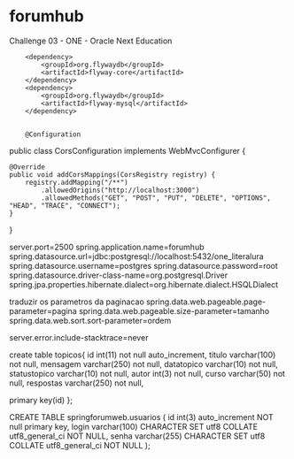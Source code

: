 # forumhub
Challenge 03 - ONE - Oracle Next Education

        <dependency>
			<groupId>org.flywaydb</groupId>
			<artifactId>flyway-core</artifactId>
		</dependency>
		<dependency>
			<groupId>org.flywaydb</groupId>
			<artifactId>flyway-mysql</artifactId>
		</dependency>


        @Configuration
public class CorsConfiguration implements WebMvcConfigurer {

    @Override
    public void addCorsMappings(CorsRegistry registry) {
        registry.addMapping("/**")
            .allowedOrigins("http://localhost:3000")
            .allowedMethods("GET", "POST", "PUT", "DELETE", "OPTIONS", "HEAD", "TRACE", "CONNECT");
    }
}

server.port=2500
spring.application.name=forumhub
spring.datasource.url=jdbc:postgresql://localhost:5432/one_literalura
spring.datasource.username=postgres
spring.datasource.password=root
spring.datasource.driver-class-name=org.postgresql.Driver
spring.jpa.properties.hibernate.dialect=org.hibernate.dialect.HSQLDialect

traduzir os parametros da paginacao
spring.data.web.pageable.page-parameter=pagina
spring.data.web.pageable.size-parameter=tamanho
spring.data.web.sort.sort-parameter=ordem

server.error.include-stacktrace=never

create table topicos{
  id int(11) not null auto_increment,
  titulo varchar(100) not null,
  mensagem varchar(250) not null,
  datatopico varchar(10) not null,
  statustopico varchar(10) not null,
  autor int(3) not null,
  curso varchar(50) not null,
  respostas varchar(250) not null,

  primary key(id)
};


CREATE TABLE springforumweb.usuarios (
	id int(3) auto_increment NOT null primary key,
    login varchar(100) CHARACTER SET utf8 COLLATE utf8_general_ci NOT NULL,
	senha varchar(255) CHARACTER SET utf8 COLLATE utf8_general_ci NOT NULL
);

